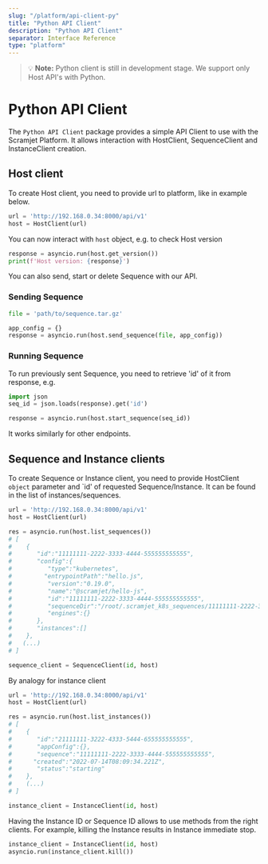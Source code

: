 ```yaml
---
slug: "/platform/api-client-py"
title: "Python API Client"
description: "Python API Client"
separator: Interface Reference
type: "platform"
---
```


> 💡 **Note:** Python client is still in development stage. We support only Host API's with Python.

# Python API Client

The `Python API Client` package provides a simple API Client to use with the Scramjet Platform. It allows interaction with HostClient, SequenceClient and InstanceClient creation.

## Host client

To create Host client, you need to provide url to platform, like in example below.

```python
url = 'http://192.168.0.34:8000/api/v1'
host = HostClient(url)
```

You can now interact with `host` object, e.g. to check Host version

```python
response = asyncio.run(host.get_version())
print(f'Host version: {response}')
```

You can also send, start or delete Sequence with our API.

### Sending Sequence

```python
file = 'path/to/sequence.tar.gz'

app_config = {}
response = asyncio.run(host.send_sequence(file, app_config))
```

### Running Sequence

To run previously sent Sequence, you need to retrieve 'id' of it from response, e.g.

```python
import json
seq_id = json.loads(response).get('id')

response = asyncio.run(host.start_sequence(seq_id))
```

It works similarly for other endpoints.

## Sequence and Instance clients

To create Sequence or Instance client, you need to provide HostClient `object` parameter and `id' of requested Sequence/Instance. It can be found in the list of instances/sequences.

```python
url = 'http://192.168.0.34:8000/api/v1'
host = HostClient(url)

res = asyncio.run(host.list_sequences())
# [
#    {
#       "id":"11111111-2222-3333-4444-555555555555",
#       "config":{
#          "type":"kubernetes",
#         "entrypointPath":"hello.js",
#          "version":"0.19.0",
#          "name":"@scramjet/hello-js",
#          "id":"11111111-2222-3333-4444-555555555555",
#          "sequenceDir":"/root/.scramjet_k8s_sequences/11111111-2222-3333-4444-555555555555",
#          "engines":{}
#       },
#       "instances":[]
#    },
#   (...)
# ]

sequence_client = SequenceClient(id, host)
```

By analogy for instance client

```python
url = 'http://192.168.0.34:8000/api/v1'
host = HostClient(url)

res = asyncio.run(host.list_instances())
# [
#    {
#       "id":"21111111-3222-4333-5444-655555555555",
#       "appConfig":{},
#       "sequence":"11111111-2222-3333-4444-555555555555",
#      "created":"2022-07-14T08:09:34.221Z",
#       "status":"starting"
#    },
#    (...)
# ]

instance_client = InstanceClient(id, host)
```

Having the Instance ID or Sequence ID allows to use methods from the right clients. For example, killing the Instance results in Instance immediate stop.

```python
instance_client = InstanceClient(id, host)
asyncio.run(instance_client.kill())
```
